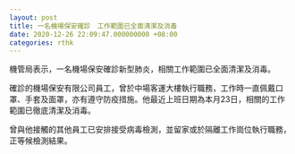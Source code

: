 ```yaml
---
layout: post
title: 一名機場保安確診　工作範圍已全面清潔及消毒
date: 2020-12-26 22:09:47.000000000 +08:00
categories: rthk
---
```


機管局表示，一名機場保安確診新型肺炎，相關工作範圍已全面清潔及消毒。

確診的機場保安有限公司員工，曾於中場客運大樓執行職務，工作時一直佩戴口罩、手套及面罩，亦有遵守防疫措施。他最近上班日期為本月23日，相關的工作範圍已徹底清潔及消毒。

曾與他接觸的其他員工已安排接受病毒檢測，並留家或於隔離工作崗位執行職務，正等候檢測結果。
